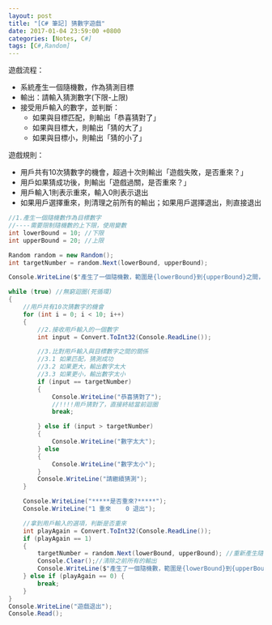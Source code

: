 ```yaml
---
layout: post
title: "[C# 筆記] 猜數字遊戲"
date: 2017-01-04 23:59:00 +0800
categories: [Notes, C#]
tags: [C#,Random]
---
```


遊戲流程：
- 系統產生一個隨機數，作為猜測目標
- 輸出：請輸入猜測數字(下限-上限)
- 接受用戶輸入的數字，並判斷：
    - 如果與目標匹配，則輸出「恭喜猜對了」
    - 如果與目標大，則輸出「猜的大了」
    - 如果與目標小，則輸出「猜的小了」

遊戲規則：
- 用戶共有10次猜數字的機會，超過十次則輸出「遊戲失敗，是否重來？」
- 用戶如果猜成功後，則輸出「遊戲過關，是否重來？」
- 用戶輸入1則表示重來，輸入0則表示退出
- 如果用戶選擇重來，則清理之前所有的輸出；如果用戶選擇退出，則直接退出


```c#
//1.產生一個隨機數作為目標數字
//----需要限制隨機數的上下限，使用變數
int lowerBound = 10; //下限
int upperBound = 20; //上限

Random random = new Random();
int targetNumber = random.Next(lowerBound, upperBound);

Console.WriteLine($"產生了一個隨機數，範圍是{lowerBound}到{upperBound}之間，請猜測");

while (true) //無窮迴圈(死循環)
{
    //用戶共有10次猜數字的機會
    for (int i = 0; i < 10; i++)
    {
        //2.接收用戶輸入的一個數字
        int input = Convert.ToInt32(Console.ReadLine());

        //3.比對用戶輸入與目標數字之間的關係
        //3.1 如果匹配，猜測成功
        //3.2 如果更大，輸出數字太大
        //3.3 如果更小，輸出數字太小
        if (input == targetNumber)
        {
            Console.WriteLine("恭喜猜對了");
            //!!!!用戶猜對了，直接終結當前迴圈
            break;

        } else if (input > targetNumber)
        {
            Console.WriteLine("數字太大");
        } else
        {
            Console.WriteLine("數字太小");
        }
        Console.WriteLine("請繼續猜測");
    }

    Console.WriteLine("*****是否重來?*****");
    Console.WriteLine("1 重來    0 退出");

    //拿到用戶輸入的選項，判斷是否重來
    int playAgain = Convert.ToInt32(Console.ReadLine());
    if (playAgain == 1)
    {
        targetNumber = random.Next(lowerBound, upperBound); //重新產生隨機數
        Console.Clear();//清除之前所有的輸出
        Console.WriteLine($"產生了一個隨機數，範圍是{lowerBound}到{upperBound}之間，請猜測");
    } else if (playAgain == 0) {
        break;
    }
}
Console.WriteLine("遊戲退出");
Console.Read();
```